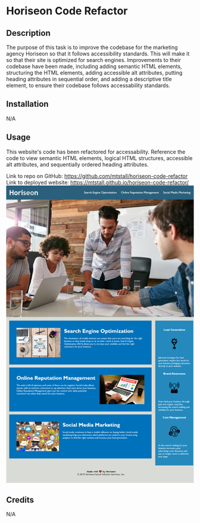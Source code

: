 # Horiseon Code Refactor

## Description

The purpose of this task is to improve the codebase for the marketing agency Horiseon so that it follows accessibility standards. This will make it so that their site is optimized for search engines. Improvements to their codebase have been made, including adding semantic HTML elements, structuring the HTML elements, adding accessible alt attributes, putting heading attributes in sequential order, and adding a descriptive title element, to ensure their codebase follows accessability standards.

## Installation

N/A

## Usage

This website's code has been refactored for accessability. Reference the code to view semantic HTML elements, logical HTML structures, accessible alt attributes, and sequentially ordered heading attributes.

Link to repo on GitHub: https://github.com/mtstall/horiseon-code-refactor <br>
Link to deployed website: https://mtstall.github.io/horiseon-code-refactor/
<img src="./assets/images/horiseon-code-refactor.png" alt="screenshot of deployed site"/>

## Credits

N/A